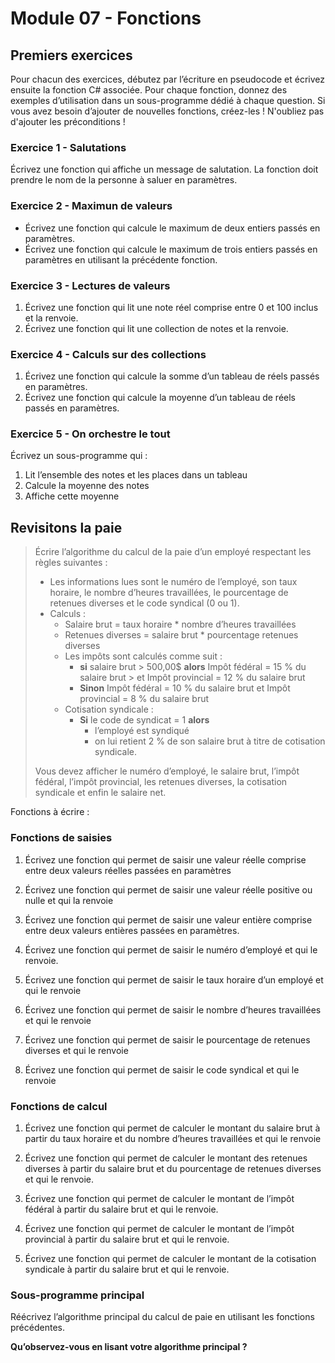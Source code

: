 # Module 07 - Fonctions

## Premiers exercices

Pour chacun des exercices, débutez par l’écriture en pseudocode et écrivez ensuite la fonction C# associée.
Pour chaque fonction, donnez des exemples d’utilisation dans un sous-programme dédié à chaque question.
Si vous avez besoin d’ajouter de nouvelles fonctions, créez-les !
N'oubliez pas d'ajouter les préconditions !

### Exercice 1 - Salutations

Écrivez une fonction qui affiche un message de salutation. La fonction doit prendre le nom de la personne à saluer en paramètres.

### Exercice 2 - Maximun de valeurs

- Écrivez une fonction qui calcule le maximum de deux entiers passés en paramètres.
- Écrivez une fonction qui calcule le maximum de trois entiers passés en paramètres en utilisant la précédente fonction.

### Exercice 3 - Lectures de valeurs

1. Écrivez une fonction qui lit une note réel comprise entre 0 et 100 inclus et la renvoie.
2. Écrivez une fonction qui lit une collection de notes et la renvoie.

### Exercice 4 - Calculs sur des collections

1. Écrivez une fonction qui calcule la somme d’un tableau de réels passés en paramètres.
2. Écrivez une fonction qui calcule la moyenne d’un tableau de réels passés en paramètres.

### Exercice 5 - On orchestre le tout

Écrivez un sous-programme qui :

1. Lit l’ensemble des notes et les places dans un tableau
2. Calcule la moyenne des notes
3. Affiche cette moyenne

## Revisitons la paie

> Écrire l’algorithme du calcul de la paie d’un employé respectant les règles suivantes :
>
>- Les informations lues sont le numéro de l’employé, son taux horaire, le nombre d’heures travaillées, le pourcentage de retenues diverses et le code syndical (0 ou 1).
> - Calculs :
>   - Salaire brut = taux horaire * nombre d’heures travaillées
>   - Retenues diverses = salaire brut * pourcentage retenues diverses
>   - Les impôts sont calculés comme suit :
>     - **si** salaire brut > 500,00$
> **alors** Impôt fédéral = 15 % du salaire brut > et Impôt provincial = 12 % du salaire brut
>     - **Sinon** Impôt fédéral = 10 % du salaire brut et Impôt provincial = 8 % du salaire brut
>   - Cotisation syndicale :
>     - **Si** le code de syndicat = 1  **alors**
>       - l’employé est syndiqué
>       - on lui retient 2 % de son salaire brut à titre de cotisation syndicale.
>
> Vous devez afficher le numéro d’employé, le salaire brut, l’impôt fédéral, l’impôt provincial, les retenues diverses, la cotisation syndicale et enfin le salaire net.

Fonctions à écrire :

### Fonctions de saisies

1. Écrivez une fonction qui permet de saisir une valeur réelle comprise entre deux valeurs réelles passées en paramètres

2. Écrivez une fonction qui permet de saisir une valeur réelle positive ou nulle et qui la renvoie

3. Écrivez une fonction qui permet de saisir une valeur entière comprise entre deux valeurs entières passées en paramètres.

4. Écrivez une fonction qui permet de saisir le numéro d’employé et qui le renvoie.

5. Écrivez une fonction qui permet de saisir le taux horaire d’un employé et qui le renvoie

6. Écrivez une fonction qui permet de saisir le nombre d’heures travaillées et qui le renvoie

7. Écrivez une fonction qui permet de saisir le pourcentage de retenues diverses et qui le renvoie

8. Écrivez une fonction qui permet de saisir le code syndical et qui le renvoie

### Fonctions de calcul

1. Écrivez une fonction qui permet de calculer le montant du salaire brut à partir du taux horaire et du nombre d’heures travaillées et qui le renvoie

2. Écrivez une fonction qui permet de calculer le montant des retenues diverses à partir du salaire brut et du pourcentage de retenues diverses et qui le renvoie.

3. Écrivez une fonction qui permet de calculer le montant de l’impôt fédéral à partir du salaire brut et qui le renvoie.

4. Écrivez une fonction qui permet de calculer le montant de l’impôt provincial à partir du salaire brut et qui le renvoie.

5. Écrivez une fonction qui permet de calculer le montant de la cotisation syndicale à partir du salaire brut et qui le renvoie.

### Sous-programme principal

Réécrivez l’algorithme principal du calcul de paie en utilisant les fonctions précédentes.

**Qu’observez-vous en lisant votre algorithme principal ?**
